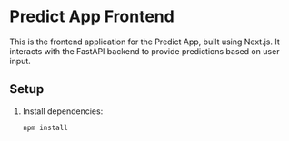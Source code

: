# Predict App Frontend

This is the frontend application for the Predict App, built using Next.js. It interacts with the FastAPI backend to provide predictions based on user input.

## Setup

1. Install dependencies:

   ```bash
   npm install
